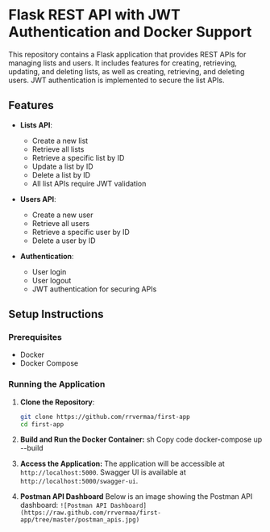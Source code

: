 # Flask REST API with JWT Authentication and Docker Support

This repository contains a Flask application that provides REST APIs for managing lists and users. It includes features for creating, retrieving, updating, and deleting lists, as well as creating, retrieving, and deleting users. JWT authentication is implemented to secure the list APIs.

## Features

- **Lists API**:
  - Create a new list
  - Retrieve all lists
  - Retrieve a specific list by ID
  - Update a list by ID
  - Delete a list by ID
  - All list APIs require JWT validation

- **Users API**:
  - Create a new user
  - Retrieve all users
  - Retrieve a specific user by ID
  - Delete a user by ID

- **Authentication**:
  - User login
  - User logout
  - JWT authentication for securing APIs

## Setup Instructions

### Prerequisites

- Docker
- Docker Compose

### Running the Application

1. **Clone the Repository**:
   ```sh
   git clone https://github.com/rrvermaa/first-app
   cd first-app

2. **Build and Run the Docker Container:**
    sh
    Copy code
    docker-compose up --build

3. **Access the Application:**
    The application will be accessible at `http://localhost:5000`.
    Swagger UI is available at `http://localhost:5000/swagger-ui`.

4. **Postman API Dashboard**
Below is an image showing the Postman API dashboard:
`![Postman API Dashboard](https://raw.github.com/rrvermaa/first-app/tree/master/postman_apis.jpg)`
